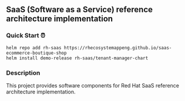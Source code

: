 ## SaaS (Software as a Service) reference architecture implementation

### Quick Start ⏰

``` shell
helm repo add rh-saas https://rhecosystemappeng.github.io/saas-ecommerce-boutique-shop
helm install demo-release rh-saas/tenant-manager-chart
```

### Description 
This project provides software components for Red Hat SaaS reference architecture implementation.